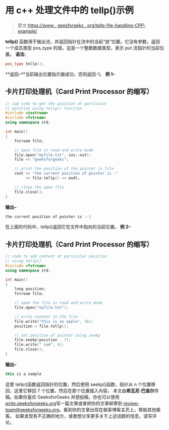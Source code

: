 # 用 c++ 处理文件中的 tellp()示例

> 原文:[https://www . geesforgeks . org/tellp-file-handling-CPP-example/](https://www.geeksforgeeks.org/tellp-file-handling-cpp-example/)

**tellp()** 函数用于输出流，并返回指针在流中的当前“放”位置。它没有参数，返回一个成员类型 pos_type 的值，这是一个整数数据类型，表示 put 流指针的当前位置。
**语法:**

```cpp
pos_type tellp();
```

**返回–**当前输出位置指示器成功，否则返回-1。
**例 1–**

## 卡片打印处理机（Card Print Processor 的缩写）

```cpp
// cpp code to get the position at particular
// position using tellp() function
#include <iostream>
#include <fstream>
using namespace std;

int main()
{
    fstream file;

    // open file in read and write mode
    file.open("myfile.txt", ios::out);
    file << "geeksforgeeks";

    // print the position of the pointer in file
    cout << "the current position of pointer is :"
         << file.tellp() << endl;

    // close the open file
    file.close();
}
```

**输出–**

```cpp
the current position of pointer is :-1
```

在上面的代码中，tellp()返回它在文件中指向的当前位置。
**例 2–**

## 卡片打印处理机（Card Print Processor 的缩写）

```cpp
// code to add content at particular position
// using tellp()
#include <fstream>
using namespace std;

int main()
{
    long position;
    fstream file;

    // open the file in read and write mode
    file.open("myfile.txt");

    // write content in the file
    file.write("this is an apple", 16);
    position = file.tellp();

    // set position of pointer using seekp
    file.seekp(position - 7);
    file.write(" sam", 4);
    file.close();
}
```

**输出–**

```cpp
this is a sample
```

这里 tellp()函数返回指针的位置，然后使用 seekp()函数，指针从 n 个位置移回，这里它移回 7 个位置，然后在那个位置插入内容。
本文由**希瓦尼·巴盖尔**供稿。如果你喜欢 GeeksforGeeks 并想投稿，你也可以使用[write.geeksforgeeks.org](https://write.geeksforgeeks.org)写一篇文章或者把你的文章邮寄到 review-team@geeksforgeeks.org。看到你的文章出现在极客博客主页上，帮助其他极客。
如果发现有不正确的地方，或者想分享更多关于上述话题的信息，请写评论。